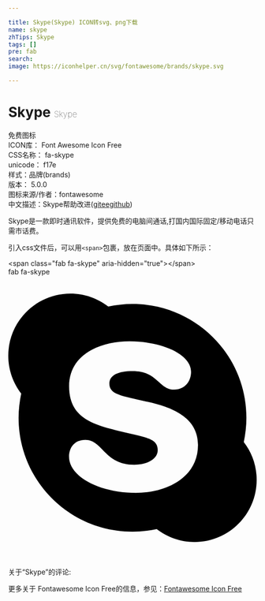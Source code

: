 ```yaml
---

title: Skype(Skype) ICON转svg、png下载
name: skype
zhTips: Skype
tags: []
pre: fab
search: 
image: https://iconhelper.cn/svg/fontawesome/brands/skype.svg

---
```


# Skype  <small style="font-size: 60%;font-weight: 100">Skype</small>


<div class="detail-page">
<p>
<span><span class="badge-success badge">免费图标</span> </span>
<br/>
<span>
ICON库：
<span class="badge-secondary badge">Font Awesome Icon Free</span> 
</span>
<br/>
<span>
CSS名称：
<span class="badge-secondary badge">fa-skype</span> 
</span>
<br/>
<span>
unicode：
<span class="badge-secondary badge">f17e</span> 
<copy-btn content='f17e' btn-title=""></copy-btn>
<copy-btn :content='String.fromCodePoint(parseInt("f17e", 16))' btn-title="复制U"></copy-btn>
</span><br/><span>样式：<span class="badge-light badge">品牌(brands)</span></span>
<br/>
<span>
版本：
<span class="badge-secondary badge">5.0.0</span> 
</span>
<br/>
<span>图标来源/作者：<span class="badge-light badge">fontawesome</span></span> 
<br/>
<span class="zh-detail">中文描述：<span class="badge-primary badge">Skype</span><span class="help-link"><span>帮助改进</span>(<a href="https://gitee.com/liuwave/icon-helper/edit/master/json/fontawesome/brands/skype.json" target="_blank" rel="noopener noreferrer">gitee</a><a href="https://github.com/liuwave/icon-helper/edit/master/json/fontawesome/brands/skype.json" target="_blank" rel="noopener noreferrer">github</a></span>)</span><br/>
</p>
</div><div class="description description alert alert-light">Skype是一款即时通讯软件，提供免费的电脑间通话,打国内国际固定/移动电话只需市话费。</div>
<div class="alert alert-dark">
  <i class="fab fa-skype fa-xs"></i>
  <i class="fab fa-skype fa-sm"></i>
  <i class="fab fa-skype fa-lg"></i>
  <i class="fab fa-skype fa-2x"></i>
  <i class="fab fa-skype fa-3x"></i>
  <i class="fab fa-skype fa-5x"></i>
  <i class="fab fa-skype fa-7x"></i>
</div>
<div>
  <p>引入css文件后，可以用<code>&lt;span&gt;</code>包裹，放在页面中。具体如下所示：    
  </p>
  <div class="alert alert-primary" style="font-size: 14px">
    &lt;span class="fab fa-skype" aria-hidden="true"&gt;&lt;/span&gt;
    <copy-btn content='<span class="fab fa-skype" aria-hidden="true"></span>'></copy-btn>
  </div>
  <div class="alert alert-secondary">
    <i class="fab fa-skype"
    style="font-size: 24px"
    aria-hidden="true"></i> fab fa-skype
    <copy-btn content="fab fa-skype" btn-title="复制图标名称"></copy-btn>
  </div>
</div>
<div id="svg" class="svg-wrap">
<svg xmlns="http://www.w3.org/2000/svg" viewBox="0 0 448 512"><path d="M424.7 299.8c2.9-14 4.7-28.9 4.7-43.8 0-113.5-91.9-205.3-205.3-205.3-14.9 0-29.7 1.7-43.8 4.7C161.3 40.7 137.7 32 112 32 50.2 32 0 82.2 0 144c0 25.7 8.7 49.3 23.3 68.2-2.9 14-4.7 28.9-4.7 43.8 0 113.5 91.9 205.3 205.3 205.3 14.9 0 29.7-1.7 43.8-4.7 19 14.6 42.6 23.3 68.2 23.3 61.8 0 112-50.2 112-112 .1-25.6-8.6-49.2-23.2-68.1zm-194.6 91.5c-65.6 0-120.5-29.2-120.5-65 0-16 9-30.6 29.5-30.6 31.2 0 34.1 44.9 88.1 44.9 25.7 0 42.3-11.4 42.3-26.3 0-18.7-16-21.6-42-28-62.5-15.4-117.8-22-117.8-87.2 0-59.2 58.6-81.1 109.1-81.1 55.1 0 110.8 21.9 110.8 55.4 0 16.9-11.4 31.8-30.3 31.8-28.3 0-29.2-33.5-75-33.5-25.7 0-42 7-42 22.5 0 19.8 20.8 21.8 69.1 33 41.4 9.3 90.7 26.8 90.7 77.6 0 59.1-57.1 86.5-112 86.5z"/></svg>
</div>
<detail full-name='fa-skype'></detail>
<div>
<p>关于“Skype”的评论:</p>
</div>
<Vssue title="关于“Skype”的评论" ></Vssue>    
<div><p>更多关于  Fontawesome Icon Free的信息，参见：<a target="_blank" href="https://iconhelper.cn/fontawesome.html">Fontawesome Icon Free</a>
</p></div>
